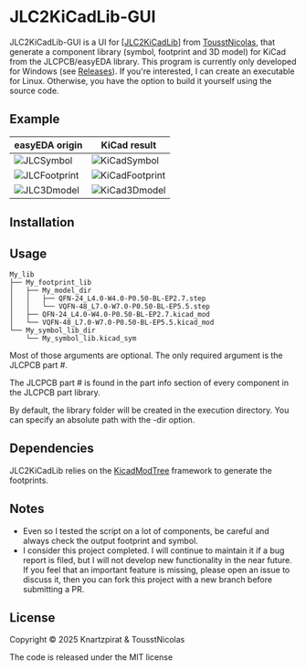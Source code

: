 # JLC2KiCadLib-GUI

<p style="text-align: center;">



</p>

JLC2KiCadLib-GUI is a UI for [[JLC2KiCadLib](https://github.com/TousstNicolas/JLC2KiCad_lib)] from [TousstNicolas](TousstNicolas), that generate a component library (symbol, footprint and 3D model) for KiCad from the JLCPCB/easyEDA library. 
This program is currently only developed for Windows (see [Releases](https://github.com/Knartzpirat/JLC2KiCad_lib-GUI/releases)). If you're interested, I can create an executable for Linux. Otherwise, you have the option to build it yourself using the source code.

## Example 



easyEDA origin | KiCad result
---- | ----
![JLCSymbol](https://raw.githubusercontent.com/TousstNicolas/JLC2KiCad_lib/master/images/JLC_Symbol_1.png) | ![KiCadSymbol](https://raw.githubusercontent.com/TousstNicolas/JLC2KiCad_lib/master/images/KiCad_Symbol_1.png)
![JLCFootprint](https://raw.githubusercontent.com/TousstNicolas/JLC2KiCad_lib/master/images/JLC_Footprint_1.png) | ![KiCadFootprint](https://raw.githubusercontent.com/TousstNicolas/JLC2KiCad_lib/master/images/KiCad_Footprint_1.png)
![JLC3Dmodel](https://raw.githubusercontent.com/TousstNicolas/JLC2KiCad_lib/master/images/JLC_3Dmodel.png) | ![KiCad3Dmodel](https://raw.githubusercontent.com/TousstNicolas/JLC2KiCad_lib/master/images/KiCad_3Dmodel.png)

## Installation



## Usage 
```
My_lib
├── My_footprint_lib
│   ├── My_model_dir
│   │   ├── QFN-24_L4.0-W4.0-P0.50-BL-EP2.7.step
│   │   └── VQFN-48_L7.0-W7.0-P0.50-BL-EP5.5.step
│   ├── QFN-24_L4.0-W4.0-P0.50-BL-EP2.7.kicad_mod
│   └── VQFN-48_L7.0-W7.0-P0.50-BL-EP5.5.kicad_mod
└── My_symbol_lib_dir
    └── My_symbol_lib.kicad_sym
```

Most of those arguments are optional. The only required argument is the JLCPCB part #.

The JLCPCB part # is found in the part info section of every component in the JLCPCB part library. 

By default, the library folder will be created in the execution directory. You can specify an absolute path with the -dir option. 

## Dependencies 

JLC2KiCadLib relies on the [KicadModTree](https://gitlab.com/kicad/libraries/kicad-footprint-generator) framework to generate the footprints. 

## Notes

* Even so I tested the script on a lot of components, be careful and always check the output footprint and symbol.
* I consider this project completed. I will continue to maintain it if a bug report is filed, but I will not develop new functionality in the near future. If you feel that an important feature is missing, please open an issue to discuss it, then you can fork this project with a new branch before submitting a PR. 

## License 

Copyright © 2025 Knartzpirat & TousstNicolas

The code is released under the MIT license
